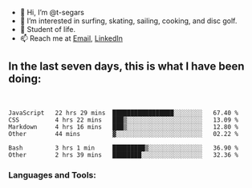 
- 👋 Hi, I’m @t-segars
- 👀 I’m interested in surfing, skating, sailing, cooking, and disc golf.
- 🌱 Student of life.
- 📫 Reach me at [Email](t.segars@outlook.com), [LinkedIn](https://www.linkedin.com/in/tim-segars/)
## In the last seven days, this is what I have been doing:
<br />
<!--START_SECTION:waka-->

```text
JavaScript   22 hrs 29 mins  █████████████████░░░░░░░░   67.40 %
CSS          4 hrs 22 mins   ███▒░░░░░░░░░░░░░░░░░░░░░   13.09 %
Markdown     4 hrs 16 mins   ███▒░░░░░░░░░░░░░░░░░░░░░   12.80 %
Other        44 mins         ▓░░░░░░░░░░░░░░░░░░░░░░░░   02.22 %
```
```text
Bash         3 hrs 1 min     █████████▒░░░░░░░░░░░░░░░   36.90 %
Other        2 hrs 39 mins   ████████░░░░░░░░░░░░░░░░░   32.36 %
```

<!--END_SECTION:waka-->
### Languages and Tools:


